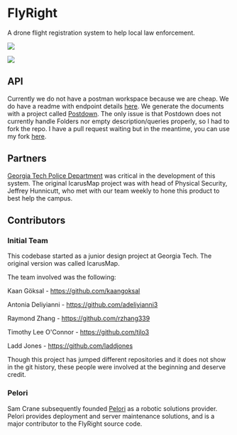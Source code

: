 # FlyRight
A drone flight registration system to help local law enforcement.

![](https://raw.githubusercontent.com/samcrane8/FlyRight/master/docs/flight_page.png)

![](https://raw.githubusercontent.com/samcrane8/FlyRight/master/docs/flights_page.png)

## API

Currently we do not have a postman workspace because we are cheap. We do have a readme with endpoint details [here](https://github.com/samcrane8/FlyRight/tree/master/docs). We generate the documents with a project called [Postdown](https://github.com/TitorX/Postdown). The only issue is that Postdown does not currently handle Folders nor empty description/queries properly, so I had to fork the repo. I have a pull request waiting but in the meantime, you can use my fork [here](https://github.com/samcrane8/Postdown).

## Partners

[Georgia Tech Police Department](http://www.police.gatech.edu/) was critical in the development of this system. The original IcarusMap project was with head of Physical Security, Jeffrey Hunnicutt, who met with our team weekly to hone this product to best help the campus.

## Contributors

### Initial Team

This codebase started as a junior design project at Georgia Tech. The original version was called IcarusMap.

The team involved was the following:

Kaan Göksal - https://github.com/kaangoksal

Antonia Deliyianni - https://github.com/adeliyianni3

Raymond Zhang - https://github.com/rzhang339

Timothy Lee O'Connor - https://github.com/tjlo3

Ladd Jones - https://github.com/laddjones

Though this project has jumped different repositories and it does not show in the git history, these people were involved at the beginning and deserve credit.

### Pelori

Sam Crane subsequently founded [Pelori](pelori.io) as a robotic solutions provider. Pelori provides deployment and server maintenance solutions, and is a major contributor to the FlyRight source code.
